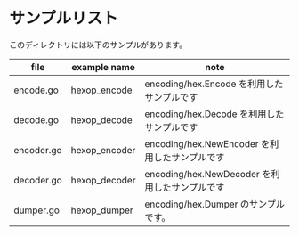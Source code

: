 # サンプルリスト

このディレクトリには以下のサンプルがあります。

| file       | example name   | note                                |
|------------|----------------|-------------------------------------|
| encode.go  | hexop\_encode  | encoding/hex.Encode を利用したサンプルです     |
| decode.go  | hexop\_decode  | encoding/hex.Decode を利用したサンプルです     |
| encoder.go | hexop\_encoder | encoding/hex.NewEncoder を利用したサンプルです |
| decoder.go | hexop\_decoder | encoding/hex.NewDecoder を利用したサンプルです |
| dumper.go  | hexop\_dumper  | encoding/hex.Dumper のサンプルです。        |
